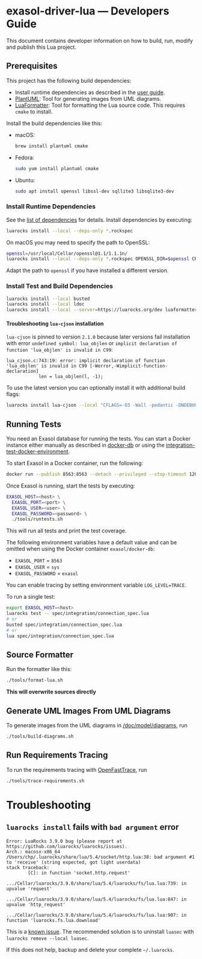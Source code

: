 # exasol-driver-lua &mdash; Developers Guide

This document contains developer information on how to build, run, modify and publish this Lua project.

## Prerequisites

This project has the following build dependencies:

* Install runtime dependencies as described in the [user guide](../user_guide/user_guide.md#install-runtime-dependencies).
* [PlantUML](https://plantuml.com/): Tool for generating images from UML diagrams.
* [LuaFormatter](https://github.com/Koihik/LuaFormatter): Tool for formatting the Lua source code. This requires `cmake` to install.

Install the build dependencies like this:

* macOS:
    ```sh
    brew install plantuml cmake
    ```
* Fedora:
    ```sh
    sudo yum install plantuml cmake
    ```
* Ubuntu:
    ```sh
    sudo apt install openssl libssl-dev sqllite3 libsqlite3-dev 
    ```

### Install Runtime Dependencies

See the [list of dependencies](../../dependencies.md) for details. Install dependencies by executing:

```sh
luarocks install --local --deps-only *.rockspec
```

On macOS you may need to specify the path to OpenSSL:

```sh
openssl=/usr/local/Cellar/openssl@1.1/1.1.1n/
luarocks install --local --deps-only *.rockspec OPENSSL_DIR=$openssl CRYPTO_DIR=$openssl
```

Adapt the path to `openssl` if you have installed a different version.

### Install Test and Build Dependencies

```sh
luarocks install --local busted
luarocks install --local ldoc
luarocks install --local --server=https://luarocks.org/dev luaformatter
```

#### Troubleshooting `lua-cjson` installation

`lua-cjson` is pinned to version `2.1.0` because later versions fail installation with error `undefined symbol: lua_objlen` or `implicit declaration of function 'lua_objlen' is invalid in C99`:

```
lua_cjson.c:743:19: error: implicit declaration of function 'lua_objlen' is invalid in C99 [-Werror,-Wimplicit-function-declaration]
            len = lua_objlen(l, -1);
```

To use the latest version you can optionally install it with additional build flags:

```sh
luarocks install lua-cjson --local "CFLAGS=-O3 -Wall -pedantic -DNDEBUG -DLUA_COMPAT_5_3"
```

## Running Tests

You need an Exasol database for running the tests. You can start a Docker instance either manually as described in [docker-db](https://github.com/EXASOL/docker-db) or using the [integration-test-docker-environment](https://github.com/exasol/integration-test-docker-environment).

To start Exasol in a Docker container, run the following:

```sh
docker run --publish 8563:8563 --detach --privileged --stop-timeout 120 exasol/docker-db:7.1.9
```

Once Exasol is running, start the tests by executing:

```sh
EXASOL_HOST=<host> \
  EXASOL_PORT=<port> \
  EXASOL_USER=<user> \
  EXASOL_PASSWORD=<password> \
  ./tools/runtests.sh
```

This will run all tests and print the test coverage.

The following environment variables have a default value and can be omitted when using the Docker container `exasol/docker-db`:

* `EXASOL_PORT` = `8563`
* `EXASOL_USER` = `sys`
* `EXASOL_PASSWORD` = `exasol`

You can enable tracing by setting environment variable `LOG_LEVEL=TRACE`.

To run a single test:

```sh
export EXASOL_HOST=<host>
luarocks test -- spec/integration/connection_spec.lua
# or
busted spec/integration/connection_spec.lua
# or
lua spec/integration/connection_spec.lua
```

## Source Formatter

Run the formatter like this:

```sh
./tools/format-lua.sh
```

**This will overwrite sources directly**

## Generate UML Images From UML Diagrams

To generate images from the UML diagrams in [/doc/model/diagrams](../model/diagrams/), run

```sh
./tools/build-diagrams.sh
```

## Run Requirements Tracing

To run the requirements tracing with [OpenFastTrace](https://github.com/itsallcode/openfasttrace), run

```sh
./tools/trace-requirements.sh
```

# Troubleshooting

## `luarocks install` fails with `bad argument` error

```
Error: LuaRocks 3.9.0 bug (please report at https://github.com/luarocks/luarocks/issues).
Arch.: macosx-x86_64
/Users/chp/.luarocks/share/lua/5.4/socket/http.lua:38: bad argument #1 to 'receive' (string expected, got light userdata)
stack traceback:
        [C]: in function 'socket.http.request'
        .../Cellar/luarocks/3.9.0/share/lua/5.4/luarocks/fs/lua.lua:739: in upvalue 'request'
        .../Cellar/luarocks/3.9.0/share/lua/5.4/luarocks/fs/lua.lua:847: in upvalue 'http_request'
        .../Cellar/luarocks/3.9.0/share/lua/5.4/luarocks/fs/lua.lua:907: in function 'luarocks.fs.lua.download'
```

This is a [known issue](https://github.com/luarocks/luarocks/issues/1302). The recommended solution is to uninstall `luasec` with `luarocks remove --local luasec`.

If this does not help, backup and delete your complete `~/.luarocks`.
